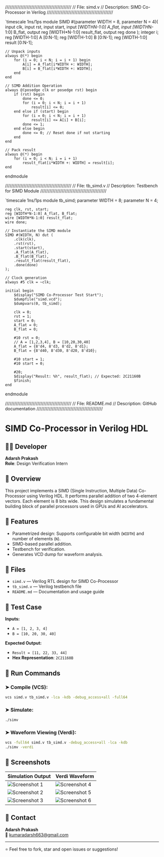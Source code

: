 ///////////////////////////////////////////
// File: simd.v
// Description: SIMD Co-Processor in Verilog
///////////////////////////////////////////

`timescale 1ns/1ps
module SIMD #(parameter WIDTH = 8, parameter N = 4)(
    input clk,
    input rst,
    input start,
    input [WIDTH*N-1:0] A_flat,
    input [WIDTH*N-1:0] B_flat,
    output reg [WIDTH*N-1:0] result_flat,
    output reg done
);
    integer i;
    reg [WIDTH-1:0] A [0:N-1];
    reg [WIDTH-1:0] B [0:N-1];
    reg [WIDTH-1:0] result [0:N-1];

    // Unpack inputs
    always @(*) begin
        for (i = 0; i < N; i = i + 1) begin
            A[i] = A_flat[i*WIDTH +: WIDTH];
            B[i] = B_flat[i*WIDTH +: WIDTH];
        end
    end

    // SIMD Addition Operation
    always @(posedge clk or posedge rst) begin
        if (rst) begin
            done <= 0;
            for (i = 0; i < N; i = i + 1)
                result[i] <= 0;
        end else if (start) begin
            for (i = 0; i < N; i = i + 1)
                result[i] <= A[i] + B[i];
            done <= 1;
        end else begin
            done <= 0; // Reset done if not starting
        end
    end

    // Pack result
    always @(*) begin
        for (i = 0; i < N; i = i + 1)
            result_flat[i*WIDTH +: WIDTH] = result[i];
    end
endmodule


///////////////////////////////////////////
// File: tb_simd.v
// Description: Testbench for SIMD Module
///////////////////////////////////////////

`timescale 1ns/1ps
module tb_simd;
    parameter WIDTH = 8;
    parameter N = 4;

    reg clk, rst, start;
    reg [WIDTH*N-1:0] A_flat, B_flat;
    wire [WIDTH*N-1:0] result_flat;
    wire done;

    // Instantiate the SIMD module
    SIMD #(WIDTH, N) dut (
        .clk(clk),
        .rst(rst),
        .start(start),
        .A_flat(A_flat),
        .B_flat(B_flat),
        .result_flat(result_flat),
        .done(done)
    );

    // Clock generation
    always #5 clk = ~clk;

    initial begin
        $display("SIMD Co-Processor Test Start");
        $dumpfile("simd.vcd");
        $dumpvars(0, tb_simd);

        clk = 0;
        rst = 1;
        start = 0;
        A_flat = 0;
        B_flat = 0;

        #10 rst = 0;
        // A = [1,2,3,4], B = [10,20,30,40]
        A_flat = {8'd4, 8'd3, 8'd2, 8'd1};
        B_flat = {8'd40, 8'd30, 8'd20, 8'd10};

        #10 start = 1;
        #10 start = 0;

        #20;
        $display("Result: %h", result_flat); // Expected: 2C21160B
        $finish;
    end
endmodule


///////////////////////////////////////////
// File: README.md
// Description: GitHub documentation
///////////////////////////////////////////

# SIMD Co-Processor in Verilog HDL

## 👨‍💻 Developer
**Adarsh Prakash**  
**Role**: Design Verification Intern

## 📌 Overview
This project implements a SIMD (Single Instruction, Multiple Data) Co-Processor using Verilog HDL. It performs parallel addition of two 4-element vectors. Each element is 8 bits wide. This design simulates a fundamental building block of parallel processors used in GPUs and AI accelerators.

## 🧠 Features
- Parametrized design: Supports configurable bit width (`WIDTH`) and number of elements (`N`).
- SIMD-based parallel addition.
- Testbench for verification.
- Generates VCD dump for waveform analysis.

## 📁 Files
- `simd.v` — Verilog RTL design for SIMD Co-Processor
- `tb_simd.v` — Verilog testbench file
- `README.md` — Documentation and usage guide

## 🧪 Test Case
**Inputs:**
- `A = [1, 2, 3, 4]`
- `B = [10, 20, 30, 40]`

**Expected Output:**
- `Result = [11, 22, 33, 44]`
- **Hex Representation**: `2C21160B`

## 🔧 Run Commands

### ➤ Compile (VCS):
```bash
vcs simd.v tb_simd.v -lca -kdb -debug_access+all -full64
```

### ➤ Simulate:
```bash
./simv
```

### ➤ Waveform Viewing (Verdi):
```bash
vcs -full64 simd.v tb_simd.v -debug_access+all -lca -kdb
./simv -verdi
```

## 📸 Screenshots

| Simulation Output | Verdi Waveform |
|-------------------|----------------|
| ![Screenshot 1](https://github.com/user-attachments/assets/9dc6fb7d-0928-46cc-bc71-afe654f27df9) | ![Screenshot 4](https://github.com/user-attachments/assets/7d5cbb10-04d7-4d8f-b31b-17f80c680152) |
| ![Screenshot 2](https://github.com/user-attachments/assets/c04e52b9-853f-48ea-8032-95f93b9cb3a2) | ![Screenshot 5](https://github.com/user-attachments/assets/b44ac8d2-d368-4bd5-abf4-0e9c9a5e3b7e) |
| ![Screenshot 3](https://github.com/user-attachments/assets/ba58dcda-cac4-4d1d-925c-53243aa73401) | ![Screenshot 6](https://github.com/user-attachments/assets/195bb28e-d57e-4f11-bf2e-44e2391924a7) |

## 📧 Contact
**Adarsh Prakash**  
📧 kumaradarsh663@gmail.com

---
⭐ Feel free to fork, star and open issues or suggestions!
